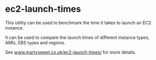 # ec2-launch-times

This utility can be used to benchmark the time it takes to launch an EC2 instance. 

It can be used to compare the launch times of different instance types, AMIs, EBS types and regions.

See www.martysweet.co.uk/ec2-launch-times/ for more details.